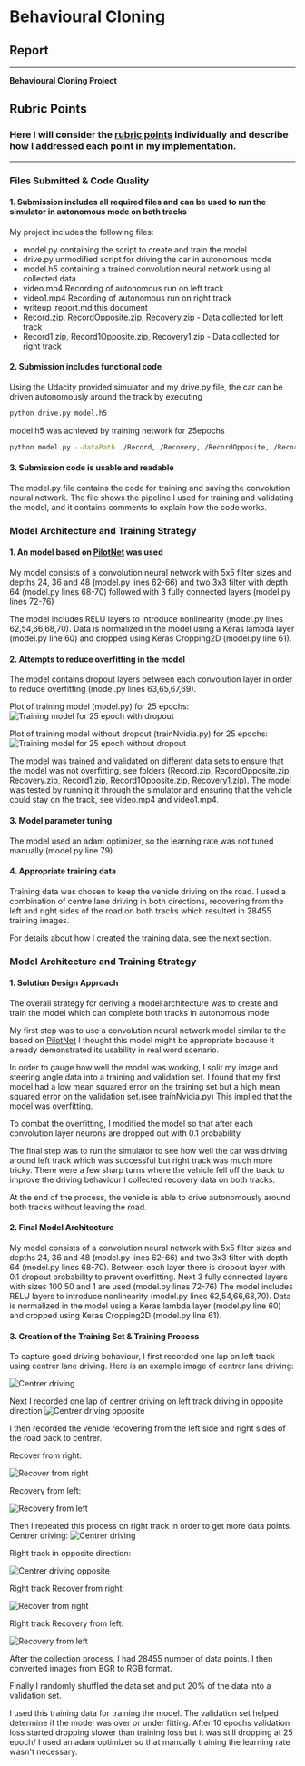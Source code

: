 # **Behavioural Cloning** 

## Report

---

**Behavioural Cloning Project**


[//]: # (Image References)

[25epDropout]:  ./reportPics/nvidiaDropoutTraining25Epochs.png "Training with drop out"
[25epNvid]: ./reportPics/nvidiaTraining25Epochs.png "Training without drop out"
[centerDriving]: ./reportPics/center_2018_01_11_19_51_28_257.jpg "Example of center driving"
[centerDrivingOpp]: ./reportPics/center_2018_01_11_19_56_06_394.jpg "Example of center driving in opposite direction"
[recoveryRight]: ./reportPics/center_2018_01_13_21_12_05_988.jpg "Example of Recovery from right"
[recoveryLeft]: ./reportPics/center_2018_01_13_21_12_24_650.jpg "Example of Recovery from left"
[centerDriving1]: ./reportPics/center_2018_01_11_20_21_18_106.jpg "Example of center driving on right track"
[centerDrivingOpp1]: ./reportPics/center_2018_01_11_20_42_56_162.jpg "Example of center driving in opposite direction right track"
[recoveryRight1]: ./reportPics/center_2018_01_15_12_04_07_229.jpg "Example of Recovery from right right track"
[recoveryLeft1]: ./reportPics/center_2018_01_15_12_02_17_227.jpg "Example of Recovery from left right track"

## Rubric Points
### Here I will consider the [rubric points](https://review.udacity.com/#!/rubrics/432/view) individually and describe how I addressed each point in my implementation.  

---
### Files Submitted & Code Quality

#### 1. Submission includes all required files and can be used to run the simulator in autonomous mode on both tracks

My project includes the following files:
* model.py containing the script to create and train the model
* drive.py unmodified script for driving the car in autonomous mode
* model.h5 containing a trained convolution neural network using all collected data
* video.mp4 Recording of autonomous run on left track
* video1.mp4 Recording of autonomous run on right track 
* writeup_report.md this document
* Record.zip, RecordOpposite.zip, Recovery.zip - Data collected for left track
* Record1.zip, Record1Opposite.zip, Recovery1.zip - Data collected for right track


#### 2. Submission includes functional code
Using the Udacity provided simulator and my drive.py file, the car can be driven autonomously around the track by executing 
```sh
python drive.py model.h5
```
model.h5 was achieved by training network for 25epochs 
```sh
python model.py --dataPath ./Record,./Recovery,./RecordOpposite,./Record1,./Recovery1,./Record1Opposite --epochs 25 --offset 0.15 --output model
```
#### 3. Submission code is usable and readable

The model.py file contains the code for training and saving the convolution neural network. The file shows the pipeline I used for training and validating the model, and it contains comments to explain how the code works.

### Model Architecture and Training Strategy

#### 1. An model based on [PilotNet](https://arxiv.org/pdf/1704.07911.pdf) was used

My model consists of a convolution neural network with 5x5 filter sizes and depths 24, 36 and 48 (model.py lines 62-66) and two 3x3 filter with depth 64 (model.py lines 68-70) followed with 3 fully connected layers (model.py lines 72-76) 

The model includes RELU layers to introduce nonlinearity (model.py lines 62,54,66,68,70). Data is normalized in the model using a Keras lambda layer (model.py line 60) and cropped using Keras Cropping2D (model.py line 61). 

#### 2. Attempts to reduce overfitting in the model

The model contains dropout layers between each convolution layer in order to reduce overfitting (model.py lines 63,65,67,69).

Plot of training model (model.py) for 25 epochs:
![Training model for 25 epoch with dropout][25epDropout]

Plot of training model without dropout (trainNvidia.py) for 25 epochs:
![Training model for 25 epoch without dropout][25epNvid]

The model was trained and validated on different data sets to ensure that the model was not overfitting, see folders (Record.zip, RecordOpposite.zip, Recovery.zip, Record1.zip, Record1Opposite.zip, Recovery1.zip). 
The model was tested by running it through the simulator and ensuring that the vehicle could stay on the track, see video.mp4 and video1.mp4.


#### 3. Model parameter tuning

The model used an adam optimizer, so the learning rate was not tuned manually (model.py line 79).

#### 4. Appropriate training data

Training data was chosen to keep the vehicle driving on the road. I used a combination of centre lane driving in both directions, recovering from the left and right sides of the road on both tracks which resulted in 28455 training images.

For details about how I created the training data, see the next section. 

### Model Architecture and Training Strategy

#### 1. Solution Design Approach

The overall strategy for deriving a model architecture was to create and train the model which can complete both tracks in autonomous mode

My first step was to use a convolution neural network model similar to the based on [PilotNet](https://arxiv.org/pdf/1704.07911.pdf) I thought this model might be appropriate because it already demonstrated its usability in real word scenario. 

In order to gauge how well the model was working, I split my image and steering angle data into a training and validation set. I found that my first model had a low mean squared error on the training set but a high mean squared error on the validation set.(see trainNvidia.py) This implied that the model was overfitting. 

To combat the overfitting, I modified the model so that after each convolution layer neurons are dropped out with 0.1 probability

The final step was to run the simulator to see how well the car was driving around left track which was successful but right track was much more tricky. There were a few sharp turns where the vehicle fell off the track to improve the driving behaviour I collected recovery data on both tracks. 

At the end of the process, the vehicle is able to drive autonomously around  both tracks without leaving the road.

#### 2. Final Model Architecture

My model consists of a convolution neural network with 5x5 filter sizes and depths 24, 36 and 48 (model.py lines 62-66) and two 3x3 filter with depth 64 (model.py lines 68-70). Between each layer there is dropout layer with 0.1 dropout probability to prevent overfitting.
Next 3 fully connected layers with sizes 100 50 and 1 are used (model.py lines 72-76) 
The model includes RELU layers to introduce nonlinearity (model.py lines 62,54,66,68,70). Data is normalized in the model using a Keras lambda layer (model.py line 60) and cropped using Keras Cropping2D (model.py line 61). 

#### 3. Creation of the Training Set & Training Process

To capture good driving behaviour, I first recorded one lap on left track using centrer lane driving. Here is an example image of centrer lane driving:

![Centrer driving][centerDriving]

Next I recorded one lap of centrer driving on left track driving in opposite direction
![Centrer driving opposite][centerDrivingOpp]

I then recorded the vehicle recovering from the left side and right sides of the road back to centrer.

Recover from right:

![Recover from right][recoveryRight]

Recovery from left:

![Recovery from left][recoveryLeft]

Then I repeated this process on right track in order to get more data points.
Centrer driving:
![Centrer driving][centerDriving1]

Right track in opposite direction:

![Centrer driving opposite][centerDrivingOpp1]

Right track Recover from right:

![Recover from right][recoveryRight1]

Right track Recovery from left:

![Recovery from left][recoveryLeft1]


After the collection process, I had 28455 number of data points. I then converted images from BGR to RGB format.

Finally I randomly shuffled the data set and put 20% of the data into a validation set. 

I used this training data for training the model. The validation set helped determine if the model was over or under fitting. After 10 epochs validation loss started dropping slower than training loss but it was still dropping at 25 epoch/ I used an adam optimizer so that manually training the learning rate wasn't necessary.
